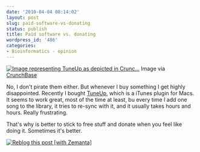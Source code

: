 ```yaml
---
date: '2010-04-04 08:14:02'
layout: post
slug: paid-software-vs-donating
status: publish
title: Paid software vs. donating
wordpress_id: '486'
categories:
- Bioinformatics - opinion
---
```


[![Image representing TuneUp as depicted in Crunc...](http://www.crunchbase.com/assets/images/resized/0001/8408/18408v1-max-250x250.png)](http://www.crunchbase.com/company/tuneup)
    Image via [CrunchBase](http://www.crunchbase.com)

No, I don't pirate them either. But whenever I buy something I get highly disappointed. Recently I bought [TuneUp](http://www.tuneupmedia.com/blog/), which is a iTunes plugin for Macs. It seems to work great, most of the time at least, bu every time I add one song to the library, it tries to re-sync with it, and it usually takes hours and hours. Really frustrating. 

That's why is better to stick to free stuff and donate when you feel like doing it. Sometimes it's better.



[![Reblog this post [with Zemanta]](http://img.zemanta.com/reblog_e.png?x-id=c5096696-19b5-422e-bca7-8f130c114399)](http://reblog.zemanta.com/zemified/c5096696-19b5-422e-bca7-8f130c114399/)
